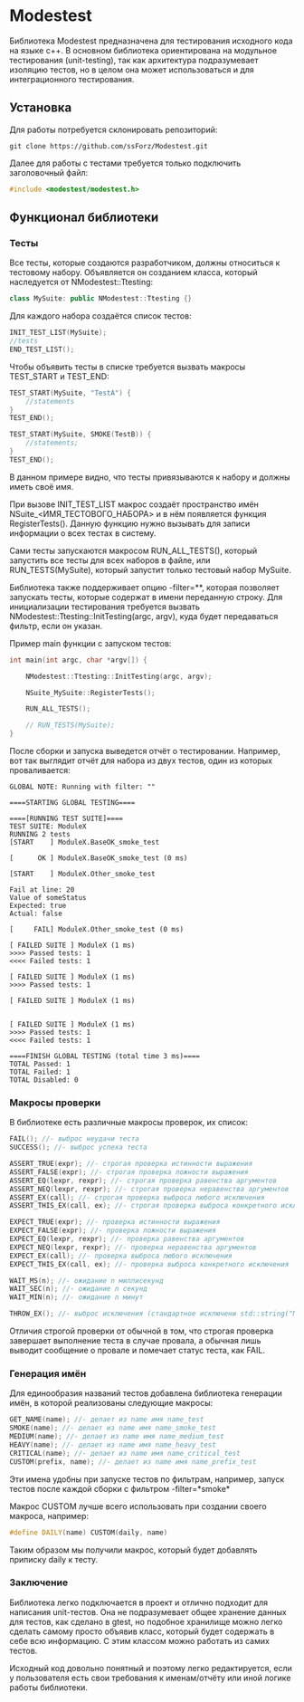 # Modestest
Библиотека Modestest предназначена для тестирования исходного кода на языке c++. 
В основном библиотека ориентирована на модульное тестирования (unit-testing), так как архитектура подразумевает изоляцию тестов, но в целом она может использоваться и для интеграционного тестирования.

## Установка
Для работы потребуется склонировать репозиторий:
```
git clone https://github.com/ssForz/Modestest.git
```
Далее для работы с тестами требуется только подключить заголовочный файл:
```c++
#include <modestest/modestest.h>
```

## Функционал библиотеки
### Тесты
Все тесты, которые создаются разработчиком, должны относиться к тестовому набору. Объявляется он созданием класса, который наследуется от NModestest::Ttesting:
```c++
class MySuite: public NModestest::Ttesting {}
```
Для каждого набора создаётся список тестов:
```c++
INIT_TEST_LIST(MySuite);
//tests
END_TEST_LIST();
```

Чтобы объявить тесты в списке требуется вызвать макросы TEST_START и TEST_END:
```c++
TEST_START(MySuite, "TestA") {
    //statements
}
TEST_END();

TEST_START(MySuite, SMOKE(TestB)) {
    //statements;
}
TEST_END();
```
В данном примере видно, что тесты привязываются к набору и должны иметь своё имя. 

При вызове INIT_TEST_LIST макрос создаёт пространство имён NSuite_<ИМЯ_ТЕСТОВОГО_НАБОРА> и в нём появляется функция RegisterTests(). 
Данную функцию нужно вызывать для записи информации о всех тестах в систему.

Сами тесты запускаются макросом RUN_ALL_TESTS(), который запустить все тесты для всех наборов в файле, или RUN_TESTS(MySuite), который запустит только тестовый набор MySuite.

Библиотека также поддерживает опцию -filter=\*\*, которая позволяет запускать тесты, которые содержат в имени переданную строку.
Для инициализации тестирования требуется вызвать NModestest::Ttesting::InitTesting(argc, argv), куда будет передаваться фильтр, если он указан.

Пример main функции с запуском тестов:
```c++
int main(int argc, char *argv[]) {

    NModestest::Ttesting::InitTesting(argc, argv);

    NSuite_MySuite::RegisterTests();

    RUN_ALL_TESTS();

    // RUN_TESTS(MySuite);
}
```
После сборки и запуска выведется отчёт о тестировании. Например, вот так выглядит отчёт для набора из двух тестов, один из которых проваливается:
```
GLOBAL NOTE: Running with filter: ""

====STARTING GLOBAL TESTING====

====[RUNNING TEST SUITE]====
TEST SUITE: ModuleX
RUNNING 2 tests
[START    ] ModuleX.BaseOK_smoke_test

[      OK ] ModuleX.BaseOK_smoke_test (0 ms)

[START    ] ModuleX.Other_smoke_test

Fail at line: 20
Value of someStatus
Expected: true
Actual: false

[     FAIL] ModuleX.Other_smoke_test (0 ms)

[ FAILED SUITE ] ModuleX (1 ms)
>>>> Passed tests: 1
<<<< Failed tests: 1

[ FAILED SUITE ] ModuleX (1 ms)
>>>> Passed tests: 1

[ FAILED SUITE ] ModuleX (1 ms)


[ FAILED SUITE ] ModuleX (1 ms)
>>>> Passed tests: 1
<<<< Failed tests: 1

====FINISH GLOBAL TESTING (total time 3 ms)====
TOTAL Passed: 1
TOTAL Failed: 1
TOTAL Disabled: 0
```

### Макросы проверки
В библиотеке есть различные макросы проверок, их список:
```c++
FAIL(); //- выброс неудачи теста
SUCCESS(); //- выброс успеха теста

ASSERT_TRUE(expr); //- строгая проверка истинности выражения
ASSERT_FALSE(expr); //- строгая проверка ложности выражения
ASSERT_EQ(lexpr, rexpr); //- строгая проверка равенства аргументов
ASSERT_NEQ(lexpr, rexpr); //- строгая проверка неравенства аргументов
ASSERT_EX(call); //- строгая проверка выброса любого исключения
ASSERT_THIS_EX(call, ex); //- строгая проверка выброса конкретного исключения

EXPECT_TRUE(expr); //- проверка истинности выражения
EXPECT_FALSE(expr); //- проверка ложности выражения
EXPECT_EQ(lexpr, rexpr); //- проверка равенства аргументов
EXPECT_NEQ(lexpr, rexpr); //- проверка неравенства аргументов
EXPECT_EX(call); //- проверка выброса любого исключения
EXPECT_THIS_EX(call, ex); //- проверка выброса конкретного исключения

WAIT_MS(n); //- ожидание n миллисекунд
WAIT_SEC(n); //- ожидание n секунд
WAIT_MIN(n); //- ожидание n минут

THROW_EX(); //- выброс исключения (стандартное исключени std::string("Modestest exception"))
```
Отличия строгой проверки от обычной в том, что строгая проверка завершает выполнение теста в случае провала, а обычная лишь выводит сообщение о провале и помечает статус теста, как FAIL.

### Генерация имён
Для единообразия названий тестов добавлена библиотека генерации имён, в которой реализованы следующие макросы:
```c++
GET_NAME(name); //- делает из name имя name_test
SMOKE(name); //- делает из name имя name_smoke_test
MEDIUM(name); //- делает из name имя name_medium_test
HEAVY(name); //- делает из name имя name_heavy_test
CRITICAL(name); //- делает из name имя name_critical_test
CUSTOM(prefix, name); //- делает из name имя name_prefix_test
```
Эти имена удобны при запуске тестов по фильтрам, например, запуск тестов после каждой сборки с фильтром -filter=\*smoke\* 

Макрос CUSTOM лучше всего использовать при создании своего макроса, например:
```c++
#define DAILY(name) CUSTOM(daily, name)
```
Таким образом мы получили макрос, который будет добавлять приписку daily к тесту.

### Заключение
Библиотека легко подключается в проект и отлично подходит для написания unit-тестов. Она не подразумевает общее хранение данных для тестов, как сделано в gtest, но подобное хранилище можно легко сделать самому просто объявив класс, который будет содержать в себе всю информацию. С этим классом можно работать из самих тестов. 

Исходный код довольно понятный и поэтому легко редактируется, если у пользователя есть свои требования к именам/отчёту или иной логике работы библиотеки. 
